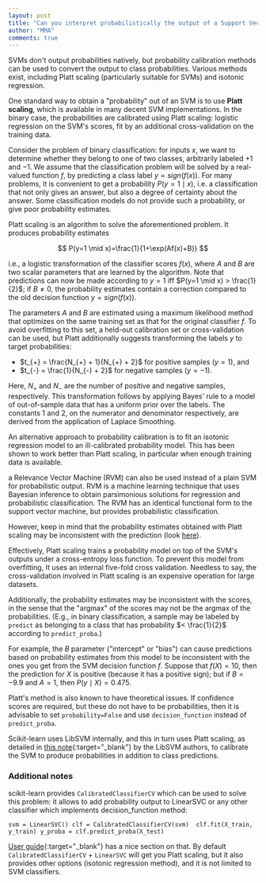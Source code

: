 ```yaml
---
layout: post
title: "Can you interpret probabilistically the output of a Support Vector Machine?"
author: "MMA"
comments: true
---
```


SVMs don't output probabilities natively, but probability calibration methods can be used to convert the output to class probabilities. Various methods exist, including Platt scaling (particularly suitable for SVMs) and isotonic regression.

One standard way to obtain a "probability" out of an SVM is to use **Platt scaling**, which is available in many decent SVM implementations. In the binary case, the probabilities are calibrated using Platt scaling: logistic regression on the SVM's scores, fit by an additional cross-validation on the training data. 

Consider the problem of binary classification: for inputs $x$, we want to determine whether they belong to one of two classes, arbitrarily labeled $+1$ and $-1$. We assume that the classification problem will be solved by a real-valued function $f$, by predicting a class label $y = sign(f(x))$. For many problems, it is convenient to get a probability $P(y=1 \mid x)$, i.e. a classification that not only gives an answer, but also a degree of certainty about the answer. Some classification models do not provide such a probability, or give poor probability estimates.

Platt scaling is an algorithm to solve the aforementioned problem. It produces probability estimates

$$
P(y=1 \mid x)=\frac{1}{1+\exp(Af(x)+B)}
$$

i.e., a logistic transformation of the classifier scores $f(x)$, where $A$ and $B$ are two scalar parameters that are learned by the algorithm. Note that predictions can now be made according to $y = 1$ iff $P(y=1 \mid x) > \frac{1}{2}$; if $B \neq 0$, the probability estimates contain a correction compared to the old decision function $y = sign(f(x))$. 

The parameters $A$ and $B$ are estimated using a maximum likelihood method that optimizes on the same training set as that for the original classifier $f$. To avoid overfitting to this set, a held-out calibration set or cross-validation can be used, but Platt additionally suggests transforming the labels $y$ to target probabilities:

* $t_{+} = \frac{N_{+} + 1}{N_{+} + 2}$ for positive samples ($y = 1$), and
* $t_{-} = \frac{1}{N_{-} + 2}$ for negative samples ($y = -1$).

Here, $N_{+}$ and $N_{-}$ are the number of positive and negative samples, respectively. This transformation follows by applying Bayes' rule to a model of out-of-sample data that has a uniform prior over the labels. The constants $1$ and $2$, on the numerator and denominator respectively, are derived from the application of Laplace Smoothing.

An alternative approach to probability calibration is to fit an isotonic regression model to an ill-calibrated probability model. This has been shown to work better than Platt scaling, in particular when enough training data is available.

a Relevance Vector Machine (RVM) can also be used instead of a plain SVM for probabilistic output. RVM is a machine learning technique that uses Bayesian inference to obtain parsimonious solutions for regression and probabilistic classification. The RVM has an identical functional form to the support vector machine, but provides probabilistic classification.

However, keep in mind that the probability estimates obtained with Platt scaling may be inconsistent with the prediction (look [here](https://scikit-learn.org/dev/modules/svm.html#scores-and-probabilities)).

Effectively, Platt scaling trains a probability model on top of the SVM's outputs under a cross-entropy loss function. To prevent this model from overfitting, It uses an internal five-fold cross validation. Needless to say, the cross-validation involved in Platt scaling is an expensive operation for large datasets. 

Additionally, the probability estimates may be inconsistent with the scores, in the sense that the "argmax" of the scores may not be the argmax of the probabilities. (E.g., in binary classification, a sample may be labeled by `predict` as belonging to a class that has probability $< \frac{1}{2}$ according to `predict_proba`.) 

For example, the $B$ parameter ("intercept" or "bias") can cause predictions based on probability estimates from this model to be inconsistent with the ones you get from the SVM decision function $f$. Suppose that $f(X) = 10$, then the prediction for $X$ is positive (because it has a positive sign); but if $B = - 9.9$ and $A = 1$, then $P(y \mid X) = 0.475$. 

Platt's method is also known to have theoretical issues. If confidence scores are required, but these do not have to be probabilities, then it is advisable to set `probability=False` and use `decision_function` instead of `predict_proba`.

Scikit-learn uses LibSVM internally, and this in turn uses Platt scaling, as detailed in [this note](https://www.csie.ntu.edu.tw/~cjlin/papers/plattprob.pdf){:target="_blank"} by the LibSVM authors, to calibrate the SVM to produce probabilities in addition to class predictions.

### Additional notes

scikit-learn provides `CalibratedClassifierCV` which can be used to solve this problem: it allows to add probability output to LinearSVC or any other classifier which implements decision_function method:

`svm = LinearSVC()
 clf = CalibratedClassifierCV(svm) 
 clf.fit(X_train, y_train)
 y_proba = clf.predict_proba(X_test)`
 
[User guide](https://scikit-learn.org/stable/modules/calibration.html){:target="_blank"} has a nice section on that. By default `CalibratedClassifierCV` + `LinearSVC` will get you Platt scaling, but it also provides other options (isotonic regression method), and it is not limited to SVM classifiers.

